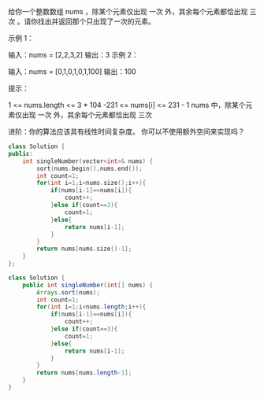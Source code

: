 给你一个整数数组 nums ，除某个元素仅出现 一次 外，其余每个元素都恰出现 三次 。请你找出并返回那个只出现了一次的元素。

 

示例 1：

输入：nums = [2,2,3,2]
输出：3
示例 2：

输入：nums = [0,1,0,1,0,1,100]
输出：100


提示：

1 <= nums.length <= 3 * 104
-231 <= nums[i] <= 231 - 1
nums 中，除某个元素仅出现 一次 外，其余每个元素都恰出现 三次


进阶：你的算法应该具有线性时间复杂度。 你可以不使用额外空间来实现吗？

```c++
class Solution {
public:
    int singleNumber(vector<int>& nums) {
        sort(nums.begin(),nums.end());
        int count=1;
        for(int i=1;i<nums.size();i++){
            if(nums[i-1]==nums[i]){
                count++;
            }else if(count==3){
                count=1;
            }else{
                return nums[i-1];
            }
        }
        return nums[nums.size()-1];
    }
};
```

```java
class Solution {
    public int singleNumber(int[] nums) {
        Arrays.sort(nums);
        int count=1;
        for(int i=1;i<nums.length;i++){
            if(nums[i-1]==nums[i]){
                count++;
            }else if(count==3){
                count=1;
            }else{
                return nums[i-1];
            }
        }
        return nums[nums.length-1];
    }
}
```

